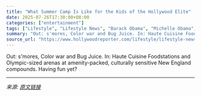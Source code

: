 ```yaml
---
title: "What Summer Camp Is Like for the Kids of the Hollywood Elite"
date: 2025-07-26T17:30:00+08:00
categories: ["entertainment"]
tags: ["Lifestyle", "Lifestyle News", "Barack Obama", "Michelle Obama", "Sigourney Weaver", "Travel"]
summary: "Out: s'mores, Color war and Bug Juice. In: Haute Cuisine Foodstations and Olympic-sized arenas at amenity-packed, culturally sensitive New England compounds. Having fun yet?"
source_url: "https://www.hollywoodreporter.com/lifestyle/lifestyle-news/inside-world-elite-sleepaway-camps-kids-1236325766/"
---
```


Out: s'mores, Color war and Bug Juice. In: Haute Cuisine Foodstations and Olympic-sized arenas at amenity-packed, culturally sensitive New England compounds. Having fun yet?

---

*来源: [原文链接](https://www.hollywoodreporter.com/lifestyle/lifestyle-news/inside-world-elite-sleepaway-camps-kids-1236325766/)*
